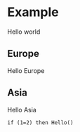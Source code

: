 # Example
Hello world

## Europe
Hello Europe

## Asia
Hello Asia

``` Visual basic
if (1=2) then Hello()